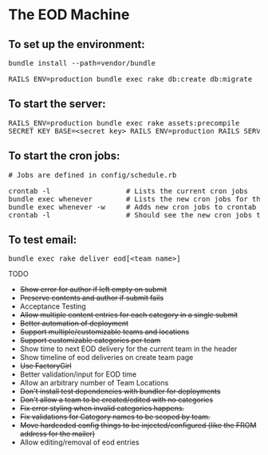 # The EOD Machine

To set up the environment:
---------------------------
<pre>
bundle install --path=vendor/bundle                             # Installs all the gem dependencies<br/>
RAILS_ENV=production bundle exec rake db:create db:migrate      # Creates the database
</pre>


To start the server:
-------------------------
<pre>
RAILS_ENV=production bundle exec rake assets:precompile
SECRET_KEY_BASE=&lt;secret_key&gt; RAILS_ENV=production RAILS_SERVE_STATIC_FILES=true bundle exec rails server -b &lt;bind_to_ip_address&gt; -d
</pre>


To start the cron jobs:
-------------------------
<pre>
# Jobs are defined in config/schedule.rb

crontab -l                  # Lists the current cron jobs
bundle exec whenever        # Lists the new cron jobs for the eod machine app
bundle exec whenever -w     # Adds new cron jobs to crontab
crontab -l                  # Should see the new cron jobs there
</pre>

To test email:
------------------------
<pre>
bundle exec rake deliver_eod[&lt;team_name&gt;]
</pre>



TODO
- ~~Show error for author if left empty on submit~~
- ~~Preserve contents and author if submit fails~~
- Acceptance Testing
- ~~Allow multiple content entries for each category in a single submit~~
- ~~Better automation of deployment~~
- ~~Support multiple/customizable teams and locations~~
- ~~Support customizable categories per team~~
- Show time to next EOD delivery for the current team in the header
- Show timeline of eod deliveries on create team page
- ~~Use FactoryGirl~~
- Better validation/input for EOD time
- Allow an arbitrary number of Team Locations
- ~~Don't install test dependencies with bundler for deployments~~
- ~~Don't allow a team to be created/edited with no categories~~
- ~~Fix error styling when invalid categories happens.~~
- ~~Fix validations for Category names to be scoped by team.~~
- ~~Move hardcoded config things to be injected/configured (like the FROM address for the mailer)~~
- Allow editing/removal of eod entries
